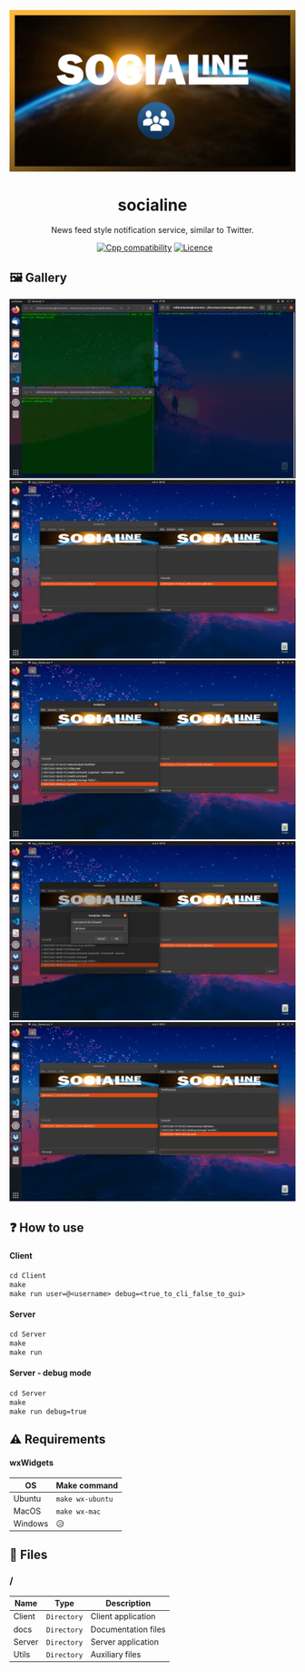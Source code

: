 ![](https://github.com/williamniemiec/socialine/blob/master/docs/img/logo/logo.jpg?raw=true)

<h1 align='center'>socialine</h1>
<p align='center'>News feed style notification service, similar to Twitter.</p>
<p align="center">
	<a href="https://github.com/williamniemiec/socialine/actions/workflows/macos.yml"><img src="https://github.com/williamniemiec/socialine/actions/workflows/macos.yml/badge.svg" alt=""></a>
	<a href="https://github.com/williamniemiec/socialine/actions/workflows/ubuntu.yml"><img src="https://github.com/williamniemiec/socialine/actions/workflows/ubuntu.yml/badge.svg" alt=""></a>
	<a href="https://docs.microsoft.com/en-us/cpp/"><img src="https://img.shields.io/badge/C++-17+-D0008F.svg" alt="Cpp compatibility"></a>
  <a href="https://github.com/williamniemiec/socialine/blob/master/LICENCE"><img src="https://img.shields.io/badge/Licence-BSD0-919191.svg" alt="Licence"></a>


## 🖼 Gallery

![img1](https://raw.githubusercontent.com/williamniemiec/socialine/master/docs/img/screens/screen1.png)
![img2](https://raw.githubusercontent.com/williamniemiec/socialine/master/docs/img/screens/screen2.png)
![img3](https://raw.githubusercontent.com/williamniemiec/socialine/master/docs/img/screens/screen3.png)
![img4](https://raw.githubusercontent.com/williamniemiec/socialine/master/docs/img/screens/screen4.png)
![img5](https://raw.githubusercontent.com/williamniemiec/socialine/master/docs/img/screens/screen5.png)


## ❓ How to use

#### Client
```
cd Client
make
make run user=@<username> debug=<true_to_cli_false_to_gui>
```

#### Server
```
cd Server
make
make run
```

#### Server - debug mode
```
cd Server
make
make run debug=true
```

## ⚠ Requirements
#### wxWidgets
|        OS        |Make command|
|----------------|-------------------------------|
|Ubuntu |`make wx-ubuntu`|
|MacOS |`make wx-mac`|
|Windows| 😥 |

## 📁 Files

### /
|        Name        |Type|Description|
|----------------|-------------------------------|-----------------------------|
|Client |`Directory`|Client application|
|docs |`Directory`|Documentation files|
|Server   |`Directory`| Server application  |
|Utils   |`Directory`|Auxiliary files   |

